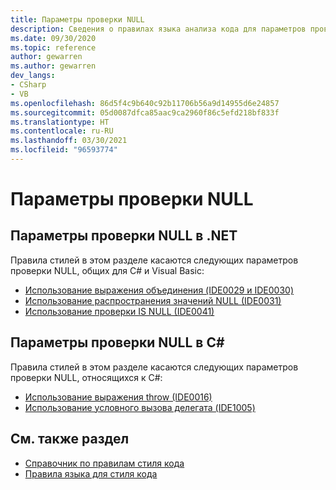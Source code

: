 ```yaml
---
title: Параметры проверки NULL
description: Сведения о правилах языка анализа кода для параметров проверки NULL
ms.date: 09/30/2020
ms.topic: reference
author: gewarren
ms.author: gewarren
dev_langs:
- CSharp
- VB
ms.openlocfilehash: 86d5f4c9b640c92b11706b56a9d14955d6e24857
ms.sourcegitcommit: 05d0087dfca85aac9ca2960f86c5efd218bf833f
ms.translationtype: HT
ms.contentlocale: ru-RU
ms.lasthandoff: 03/30/2021
ms.locfileid: "96593774"
---
```

# <a name="null-checking-preferences"></a>Параметры проверки NULL

## <a name="net-null-checking-preferences"></a>Параметры проверки NULL в .NET

Правила стилей в этом разделе касаются следующих параметров проверки NULL, общих для C# и Visual Basic:

- [Использование выражения объединения (IDE0029 и IDE0030)](ide0029-ide0030.md)
- [Использование распространения значений NULL (IDE0031)](ide0031.md)
- [Использование проверки IS NULL (IDE0041)](ide0041.md)

## <a name="c-null-checking-preferences"></a>Параметры проверки NULL в C#

Правила стилей в этом разделе касаются следующих параметров проверки NULL, относящихся к C#:

- [Использование выражения throw (IDE0016)](ide0016.md)
- [Использование условного вызова делегата (IDE1005)](ide1005.md)

## <a name="see-also"></a>См. также раздел

- [Справочник по правилам стиля кода](index.md)
- [Правила языка для стиля кода](language-rules.md)
